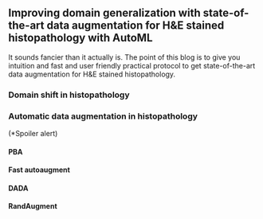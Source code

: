 
## Improving domain generalization with state-of-the-art data augmentation for H&E stained histopathology with AutoML


It sounds fancier than it actually is. The point of this blog is to give you intuition and fast and user friendly practical protocol to get state-of-the-art data augmentation for H&E stained histopathology.


### Domain shift in histopathology

### Automatic data augmentation in histopathology


(*Spoiler alert)

#### PBA

#### Fast autoaugment

#### DADA

#### RandAugment



